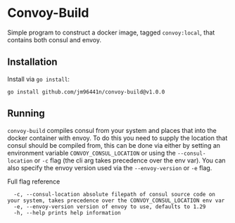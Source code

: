 # Convoy-Build

Simple program to construct a docker image, tagged `convoy:local`, that contains both consul
and envoy. 

## Installation

Install via `go install`:
```
go install github.com/jm96441n/convoy-build@v1.0.0
```

## Running
`convoy-build` compiles consul from your system and places that into the docker container with envoy. To do this you
need to supply the location that consul should be compiled from, this can be done via either by setting an environment
variable `CONVOY_CONSUL_LOCATION` or using the `--consul-location` or `-c` flag (the cli arg takes
precedence over the env var). You can also specify the envoy version used via the `--envoy-version` or `-e` flag.

Full flag reference
```
  -c, --consul-location absolute filepath of consul source code on your system, takes precedence over the CONVOY_CONSUL_LOCATION env var
  -e, --envoy-version version of envoy to use, defaults to 1.29
  -h, --help prints help information 
```
